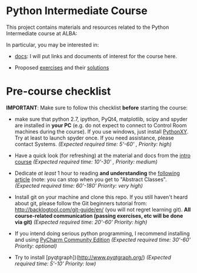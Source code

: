 # Python Intermediate Course

This project contains materials and resources related to the Python Intermediate
course at ALBA:

In particular, you may be interested in:

- [docs](docs): I will put links and documents of interest for the course here.

- Proposed [exercises](exercises) and their [solutions](exercises/cheat)


# Pre-course checklist

**IMPORTANT**: Make sure to follow this checklist **before** starting the course:

- make sure that python 2.7, ipython, PyQt4, matplotlib, scipy and spyder are 
  installed in **your PC** (e.g. do not expect to connect to Control Room 
  machines during the course). If you use windows, just install 
  [PythonXY](http://python-xy.github.io). Try at least to launch spyder once. 
  If you need assistance, please contact Systems. 
  *(Expected required time: 5'-60'  , Priority: high)*
  
- Have a quick look (for refreshing) at the material and docs from the 
  [intro course](https://git.cells.es/cpascual/pythoncourse-intro)
  *(Expected required time: 10'-30' , Priority: medium)*
  
- Dedicate *at least* 1 hour to reading **and understanding** the [following 
  article](https://jeffknupp.com/blog/2014/06/18/improve-your-python-python-classes-and-object-oriented-programming/)
  (note: you can stop when you get to "Abstract Classes". 
  *(Expected required time: 60'-180' Priority: very high)*
  
- Install git on your machine and clone this repo. If you still haven't heard 
  about git, please follow the Git beginners tutorial from: 
  http://backlogtool.com/git-guide/en/ (you will not regret learning git).
  **All course-related communication (passing exercises, etc will be done via 
  git)**
  *(Expected required time: 20'-60' Priority: high)*

- If you intend doing serious python programming, I recommend installing and 
  using [PyCharm Community Edition](https://www.jetbrains.com/pycharm)
  *(Expected required time: 30'-60' Priority: optional)*

- Try to install [pyqtgraph])(http://www.pyqtgraph.org/)
  *(Expected required time: 5'-10' Priority: low)*
  
